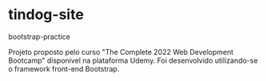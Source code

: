 # tindog-site
bootstrap-practice

Projeto proposto pelo curso "The Complete 2022 Web Development Bootcamp" disponível na plataforma Udemy. Foi desenvolvido utilizando-se o framework front-end Bootstrap.
